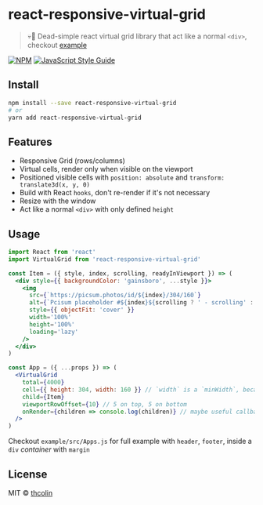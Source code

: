 # react-responsive-virtual-grid

> 💀🚟 Dead-simple react virtual grid library that act like a normal `<div>`, checkout [example](https://thcolin.github.io/react-responsive-virtual-grid/)

[![NPM](https://img.shields.io/npm/v/react-responsive-virtual-grid.svg)](https://www.npmjs.com/package/react-responsive-virtual-grid) [![JavaScript Style Guide](https://img.shields.io/badge/code_style-standard-brightgreen.svg)](https://standardjs.com)

## Install

```bash
npm install --save react-responsive-virtual-grid
# or
yarn add react-responsive-virtual-grid
```

## Features

* Responsive Grid (rows/columns)
* Virtual cells, render only when visible on the viewport
* Positioned visible cells with `position: absolute` and `transform: translate3d(x, y, 0)`
* Build with React `hooks`, don't re-render if it's not necessary
* Resize with the window
* Act like a normal `<div>` with only defined `height`

## Usage

```jsx
import React from 'react'
import VirtualGrid from 'react-responsive-virtual-grid'

const Item = ({ style, index, scrolling, readyInViewport }) => (
  <div style={{ backgroundColor: 'gainsboro', ...style }}>
    <img
      src={`https://picsum.photos/id/${index}/304/160`}
      alt={`Pcisum placeholder #${index}${scrolling ? ' - scrolling' : ''}${readyInViewport ? ' - readyInViewport' : ''}`}
      style={{ objectFit: 'cover' }}
      width='100%'
      height='100%'
      loading='lazy'
    />
  </div>
)

const App = ({ ...props }) => (
  <VirtualGrid
    total={4000}
    cell={{ height: 304, width: 160 }} // `width` is a `minWidth`, because the grid is reponsive (optional if you just want a list)
    child={Item}
    viewportRowOffset={10} // 5 on top, 5 on bottom
    onRender={children => console.log(children)} // maybe useful callback
  />
)
```

Checkout `example/src/Apps.js` for full example with `header`, `footer`, inside a `div` _container_ with `margin`

## License

MIT © [thcolin](https://github.com/thcolin)
